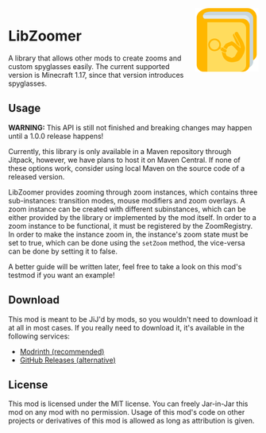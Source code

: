 <img src="./src/main/resources/assets/libzoomer/icon.png" align="right" width="128px"/>

# LibZoomer

A library that allows other mods to create zooms and custom spyglasses easily. The current supported version is Minecraft 1.17, since that version introduces spyglasses.

## Usage

**WARNING:** This API is still not finished and breaking changes may happen until a 1.0.0 release happens!

Currently, this library is only available in a Maven repository through Jitpack, however, we have plans to host it on Maven Central. If none of these options work, consider using local Maven on the source code of a released version.

LibZoomer provides zooming through zoom instances, which contains three sub-instances: transition modes, mouse modifiers and zoom overlays. A zoom instance can be created with different subinstances, which can be either provided by the library or implemented by the mod itself. In order to a zoom instance to be functional, it must be registered by the ZoomRegistry. In order to make the instance zoom in, the instance's zoom state must be set to true, which can be done using the `setZoom` method, the vice-versa can be done by setting it to false.

A better guide will be written later, feel free to take a look on this mod's testmod if you want an example!

## Download

This mod is meant to be JiJ'd by mods, so you wouldn't need to download it at all in most cases. If you really need to download it, it's available in the following services:

- [Modrinth (recommended)](https://modrinth.com/mod/libzoomer)
- [GitHub Releases (alternative)](https://github.com/EnnuiL/LibZoomer/releases)

## License

This mod is licensed under the MIT license. You can freely Jar-in-Jar this mod on any mod with no permission. Usage of this mod's code on other projects or derivatives of this mod is allowed as long as attribution is given.
